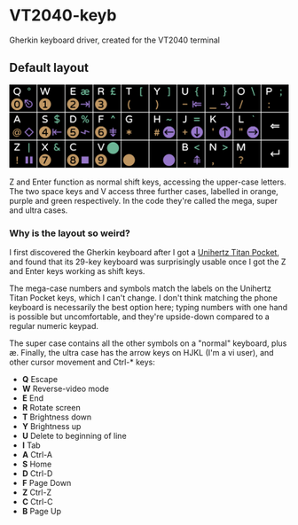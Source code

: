 # VT2040-keyb
Gherkin keyboard driver, created for the VT2040 terminal

## Default layout

![Default layout](layout.png)

Z and Enter function as normal shift keys, accessing the upper-case letters. The two space keys and V access three further cases, labelled in orange, purple and green respectively. In the code they're called the mega, super and ultra cases.

### Why is the layout so weird?

I first discovered the Gherkin keyboard after I got a [Unihertz Titan Pocket](https://www.unihertz.com/products/titan-pocket), and found that its 29-key keyboard was surprisingly usable once I got the Z and Enter keys working as shift keys.

The mega-case numbers and symbols match the labels on the Unihertz Titan Pocket keys, which I can't change. I don't think matching the phone keyboard is necessarily the best option here; typing numbers with one hand is possible but uncomfortable, and they're upside-down compared to a regular numeric keypad.

The super case contains all the other symbols on a "normal" keyboard, plus æ. Finally, the ultra case has the arrow keys on HJKL (I'm a vi user), and other cursor movement and Ctrl-* keys:
* **Q** Escape
* **W** Reverse-video mode
* **E** End
* **R** Rotate screen
* **T** Brightness down
* **Y** Brightness up
* **U** Delete to beginning of line
* **I** Tab
* **A** Ctrl-A
* **S** Home
* **D** Ctrl-D
* **F** Page Down
* **Z** Ctrl-Z
* **C** Ctrl-C
* **B** Page Up
